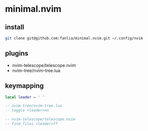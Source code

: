 # minimal.nvim

## install

```sh
git clone git@github.com:fanlia/minimal.nvim.git ~/.config/nvim
```

## plugins
- nvim-telescope/telescope.nvim
- nvim-tree/nvim-tree.lua

## keymapping

```lua
local leader = ' '

-- nvim-tree/nvim-tree.lua
-- toggle <leader>nn

-- nvim-telescope/telescope.nvim
-- find_files <leader>ff
```

